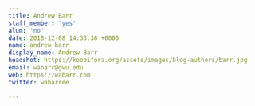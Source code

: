 ```yaml
---
title: Andrew Barr
staff_member: 'yes'
alum: 'no'
date: 2018-12-08 14:33:38 +0000
name: andrew-barr
display_name: Andrew Barr
headshot: https://koobifora.org/assets/images/blog-authors/barr.jpg
email: wabarr@gwu.edu
web: https://wabarr.com
twitter: wabarree

---
```

